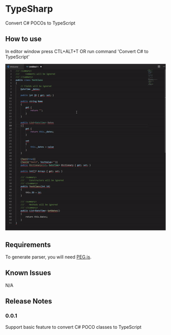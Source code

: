 # TypeSharp

Convert C# POCOs to TypeScript

## How to use

In editor window press CTL+ALT+T OR run command 'Convert C# to TypeScript'

![animation](https://github.com/Bonelol/TypeSharp/blob/master/images/animation.gif)

## Requirements

To generate parser, you will need [PEG.js](https://pegjs.org/).

## Known Issues

N/A

## Release Notes

### 0.0.1
Support basic feature to convert C# POCO classes to TypeScript
